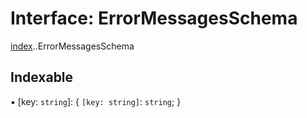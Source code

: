 # Interface: ErrorMessagesSchema

[index](../wiki/index).[<internal>](../wiki/index.%3Cinternal%3E).ErrorMessagesSchema

## Indexable

▪ [key: `string`]: { `[key: string]`: `string`;  }
